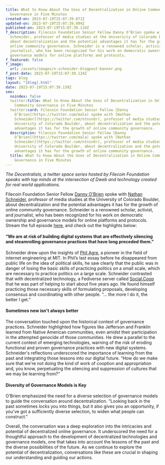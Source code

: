 ```yaml
---
title: What to Know About the Uses of Decentralization in Online Community
  Governance in Five Minutes
created-on: 2023-07-19T15:07:39.071Z
updated-on: 2023-07-19T15:07:39.094Z
published-on: 2023-07-19T15:07:39.110Z
f_description: Filecoin Foundation Senior Fellow Danny O’Brien spoke with Nathan
  Schneider, professor of media studies at the University of Colorado Boulder,
  about decentralization and the potential advantages it has for the growth of
  online community governance. Schneider is a renowned scholar, activist, and
  journalist, who has been recognized for his work on democratic ownership and
  governance models for online platforms and protocols.
f_featured: false
f_image:
  url: /assets/images/n-schneider-blogpost-banner.png
f_post-date: 2023-07-19T15:07:39.124Z
tags: blog
layout: "[blog].html"
date: 2023-07-19T15:07:39.139Z
seo:
  noindex: false
  twitter:title: What to Know About the Uses of Decentralization in Online
    Community Governance in Five Minutes
  twitter:card: Filecoin Foundation Senior Fellow [Danny
    O’Brien](https://twitter.com/mala) spoke with [Nathan
    Schneider](https://twitter.com/ntnsndr), professor of media studies at the
    University of Colorado Boulder, about decentralization and the potential
    advantages it has for the growth of online community governance.
  description: Filecoin Foundation Senior Fellow [Danny
    O’Brien](https://twitter.com/mala) spoke with [Nathan
    Schneider](https://twitter.com/ntnsndr), professor of media studies at the
    University of Colorado Boulder, about decentralization and the potential
    advantages it has for the growth of online community governance.
  title: What to Know About the Uses of Decentralization in Online Community
    Governance in Five Minutes
---
```

*The Decentralists, a twitter space series hosted by Filecoin Foundation speaks with top minds at the intersection of Dweb and technology created for real world applications.*



Filecoin Foundation Senior Fellow [Danny O’Brien](https://twitter.com/mala) spoke with [Nathan Schneider](https://twitter.com/ntnsndr), professor of media studies at the University of Colorado Boulder, about decentralization and the potential advantages it has for the growth of online community governance. Schneider is a renowned scholar, activist, and journalist, who has been recognized for his work on democratic ownership and governance models for online platforms and protocols. Stream the full episode [here](https://twitter.com/FilFoundation/status/1636035589874110465?s=20), and check out the highlights below:

#### **“We are at risk of building digital systems that are effectively silencing and steamrolling governance practices that have long preceded them.”**

Schneider drew upon the insights of [Phil Agre](https://www.washingtonpost.com/technology/2021/08/12/philip-agre-ai-disappeared/), a pioneer in the field of internet engineering at MIT. In Phil’s last essay before he disappeared from public life on the idea of political skills, he saw clearly that the public was in danger of losing the basic skills of practicing politics on a small scale, which are necessary to practice politics on a large scale. Schneider contrasted that with decentralized technology, a Fediverse server called [Social.Coop](https://social.coop/) that he was part of helping to start about five years ago. He found himself practicing those necessary skills of formulating proposals, developing consensus and coordinating with other people. “... the more I do it, the better I get.”

#### Sometimes new isn't always better

The conversation touched upon the historical context of governance practices. Schneider highlighted how figures like Jefferson and Franklin learned from Native American communities, even amidst their participation in the attempted genocide of those communities. He drew a parallel to the current context of emerging technologies, warning of the risk of eroding functional and proven governance practices with new digital systems. Schneider's reflections underscored the importance of learning from the past and integrating those lessons into our digital future. “How do we make sure that we're not doing the kind of work of cooption and appropriation and, you know, perpetuating the silencing and suppression of cultures that we may be learning from?”

#### Diversity of Governance Models is Key

O’Brien emphasized the need for a diverse selection of governance models to guide the conversation around decentralization. "Looking back in the past sometimes locks you into things, but it also gives you an opportunity, if you've got a sufficiently diverse selection, to widen what people can construct."



Overall, the conversation was a deep exploration into the intricacies and potential of decentralized online governance. It underscored the need for a thoughtful approach to the development of decentralized technologies and governance models, one that takes into account the lessons of the past and the diverse possibilities of the future. As we continue to explore the potential of decentralization, conversations like these are crucial in shaping our understanding and guiding our actions.